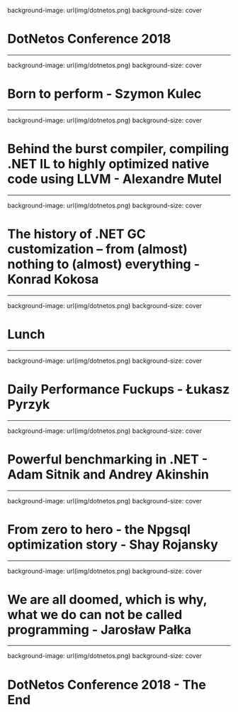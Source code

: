 ﻿background-image: url(img/dotnetos.png)
background-size: cover

# DotNetos Conference 2018

---

background-image: url(img/dotnetos.png)
background-size: cover

# Born to perform - Szymon Kulec

---

background-image: url(img/dotnetos.png)
background-size: cover

# Behind the burst compiler, compiling .NET IL to highly optimized native code using LLVM - Alexandre Mutel

---

background-image: url(img/dotnetos.png)
background-size: cover

# The history of .NET GC customization – from (almost) nothing to (almost) everything - Konrad Kokosa

---

background-image: url(img/dotnetos.png)
background-size: cover

# Lunch

---

background-image: url(img/dotnetos.png)
background-size: cover

# Daily Performance Fuckups - Łukasz Pyrzyk

---

background-image: url(img/dotnetos.png)
background-size: cover

# Powerful benchmarking in .NET - Adam Sitnik and Andrey Akinshin

---

background-image: url(img/dotnetos.png)
background-size: cover

# From zero to hero - the Npgsql optimization story - Shay Rojansky

---

background-image: url(img/dotnetos.png)
background-size: cover

# We are all doomed, which is why, what we do can not be called programming - Jarosław Pałka

---

background-image: url(img/dotnetos.png)
background-size: cover

# DotNetos Conference 2018 - The End


